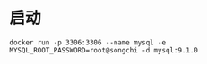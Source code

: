 # 启动
```shell
docker run -p 3306:3306 --name mysql -e MYSQL_ROOT_PASSWORD=root@songchi -d mysql:9.1.0
```